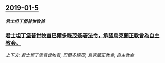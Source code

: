 ## [2019-01-5](/news/2019/01/5/index.md)

##### 君士坦丁堡普世牧首
### [君士坦丁堡普世牧首巴爾多祿茂簽署法令，承認烏克蘭正教會為自主教会。 ](/news/2019/01/5/君士坦丁堡普世牧首巴爾多祿茂簽署法令-承認烏克蘭正教會為自主教会.md)
_上下文: 君士坦丁堡普世牧首, 巴爾多祿茂, 烏克蘭正教會, 自主教会_


